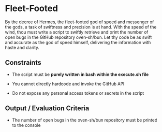 # Fleet-Footed

By the decree of Hermes, the fleet-footed god of speed and messenger of the gods, a task of swiftness and precision is at hand. With the speed of the wind, thou must write a script to swiftly retrieve and print the number of open bugs in the GitHub repository oven-sh/bun. Let thy code be as swift and accurate as the god of speed himself, delivering the information with haste and clarity.

## Constraints

- The script must be **purely written in bash within the execute.sh file**

- You cannot directly hardcode and invoke the GitHub API

- Do not expose any personal access tokens or secrets in the script

## Output / Evaluation Criteria

- The number of open bugs in the oven-sh/bun repository must be printed to the console